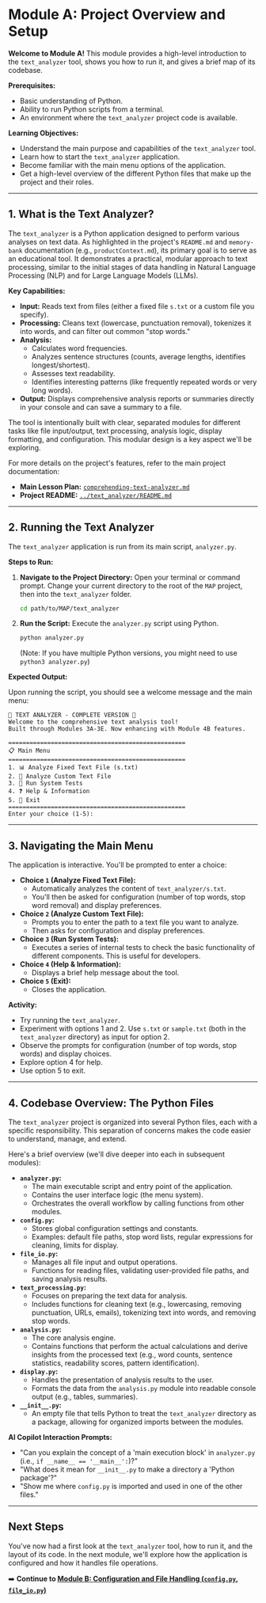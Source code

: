 # Module A: Project Overview and Setup

**Welcome to Module A!** This module provides a high-level introduction to the `text_analyzer` tool, shows you how to run it, and gives a brief map of its codebase.

**Prerequisites:**
*   Basic understanding of Python.
*   Ability to run Python scripts from a terminal.
*   An environment where the `text_analyzer` project code is available.

**Learning Objectives:**
*   Understand the main purpose and capabilities of the `text_analyzer` tool.
*   Learn how to start the `text_analyzer` application.
*   Become familiar with the main menu options of the application.
*   Get a high-level overview of the different Python files that make up the project and their roles.

---

## 1. What is the Text Analyzer?

The `text_analyzer` is a Python application designed to perform various analyses on text data. As highlighted in the project's `README.md` and `memory-bank` documentation (e.g., `productContext.md`), its primary goal is to serve as an educational tool. It demonstrates a practical, modular approach to text processing, similar to the initial stages of data handling in Natural Language Processing (NLP) and for Large Language Models (LLMs).

**Key Capabilities:**

*   **Input:** Reads text from files (either a fixed file `s.txt` or a custom file you specify).
*   **Processing:** Cleans text (lowercase, punctuation removal), tokenizes it into words, and can filter out common "stop words."
*   **Analysis:**
    *   Calculates word frequencies.
    *   Analyzes sentence structures (counts, average lengths, identifies longest/shortest).
    *   Assesses text readability.
    *   Identifies interesting patterns (like frequently repeated words or very long words).
*   **Output:** Displays comprehensive analysis reports or summaries directly in your console and can save a summary to a file.

The tool is intentionally built with clear, separated modules for different tasks like file input/output, text processing, analysis logic, display formatting, and configuration. This modular design is a key aspect we'll be exploring.

For more details on the project's features, refer to the main project documentation:
*   **Main Lesson Plan:** [`comprehending-text-analyzer.md`](comprehending-text-analyzer.md)
*   **Project README:** [`../text_analyzer/README.md`](../text_analyzer/README.md)

---

## 2. Running the Text Analyzer

The `text_analyzer` application is run from its main script, `analyzer.py`.

**Steps to Run:**

1.  **Navigate to the Project Directory:**
    Open your terminal or command prompt. Change your current directory to the root of the `MAP` project, then into the `text_analyzer` folder.
    ```bash
    cd path/to/MAP/text_analyzer
    ```

2.  **Run the Script:**
    Execute the `analyzer.py` script using Python.
    ```bash
    python analyzer.py
    ```
    (Note: If you have multiple Python versions, you might need to use `python3 analyzer.py`)

**Expected Output:**

Upon running the script, you should see a welcome message and the main menu:

```text
🚀 TEXT ANALYZER - COMPLETE VERSION 🚀
Welcome to the comprehensive text analysis tool!
Built through Modules 3A-3E. Now enhancing with Module 4B features.

==================================================
📋 Main Menu
==================================================
1. 📊 Analyze Fixed Text File (s.txt)
2. 📂 Analyze Custom Text File
3. 🧪 Run System Tests
4. ❓ Help & Information
5. 🚪 Exit
==================================================
Enter your choice (1-5):
```

---

## 3. Navigating the Main Menu

The application is interactive. You'll be prompted to enter a choice:

*   **Choice `1` (Analyze Fixed Text File):**
    *   Automatically analyzes the content of `text_analyzer/s.txt`.
    *   You'll then be asked for configuration (number of top words, stop word removal) and display preferences.
*   **Choice `2` (Analyze Custom Text File):**
    *   Prompts you to enter the path to a text file you want to analyze.
    *   Then asks for configuration and display preferences.
*   **Choice `3` (Run System Tests):**
    *   Executes a series of internal tests to check the basic functionality of different components. This is useful for developers.
*   **Choice `4` (Help & Information):**
    *   Displays a brief help message about the tool.
*   **Choice `5` (Exit):**
    *   Closes the application.

**Activity:**

*   Try running the `text_analyzer`.
*   Experiment with options 1 and 2. Use `s.txt` or `sample.txt` (both in the `text_analyzer` directory) as input for option 2.
*   Observe the prompts for configuration (number of top words, stop words) and display choices.
*   Explore option 4 for help.
*   Use option 5 to exit.

---

## 4. Codebase Overview: The Python Files

The `text_analyzer` project is organized into several Python files, each with a specific responsibility. This separation of concerns makes the code easier to understand, manage, and extend.

Here's a brief overview (we'll dive deeper into each in subsequent modules):

*   **`analyzer.py`:**
    *   The main executable script and entry point of the application.
    *   Contains the user interface logic (the menu system).
    *   Orchestrates the overall workflow by calling functions from other modules.
*   **`config.py`:**
    *   Stores global configuration settings and constants.
    *   Examples: default file paths, stop word lists, regular expressions for cleaning, limits for display.
*   **`file_io.py`:**
    *   Manages all file input and output operations.
    *   Functions for reading files, validating user-provided file paths, and saving analysis results.
*   **`text_processing.py`:**
    *   Focuses on preparing the text data for analysis.
    *   Includes functions for cleaning text (e.g., lowercasing, removing punctuation, URLs, emails), tokenizing text into words, and removing stop words.
*   **`analysis.py`:**
    *   The core analysis engine.
    *   Contains functions that perform the actual calculations and derive insights from the processed text (e.g., word counts, sentence statistics, readability scores, pattern identification).
*   **`display.py`:**
    *   Handles the presentation of analysis results to the user.
    *   Formats the data from the `analysis.py` module into readable console output (e.g., tables, summaries).
*   **`__init__.py`:**
    *   An empty file that tells Python to treat the `text_analyzer` directory as a package, allowing for organized imports between the modules.

**AI Copilot Interaction Prompts:**

*   "Can you explain the concept of a 'main execution block' in `analyzer.py` (i.e., `if __name__ == '__main__':`)?"
*   "What does it mean for `__init__.py` to make a directory a 'Python package'?"
*   "Show me where `config.py` is imported and used in one of the other files."

---

## Next Steps

You've now had a first look at the `text_analyzer` tool, how to run it, and the layout of its code. In the next module, we'll explore how the application is configured and how it handles file operations.

➡️ **Continue to [Module B: Configuration and File Handling (`config.py`, `file_io.py`)](comprehending-B-config-fileio.md)**
